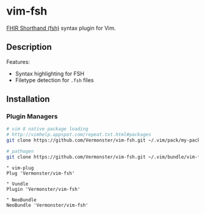 # vim-fsh

[FHIR Shorthand (fsh)](https://confluence.hl7.org/display/FHIRI/FHIR+Shorthand) syntax plugin for Vim.

## Description

Features:

* Syntax highlighting for FSH
* Filetype detection for `.fsh` files

## Installation

### Plugin Managers

```bash
# vim 8 native package loading
# http://vimhelp.appspot.com/repeat.txt.html#packages
git clone https://github.com/Vermonster/vim-fsh.git ~/.vim/pack/my-packages/start/vim-fsh
```

```bash
# pathogen
git clone https://github.com/Vermonster/vim-fsh.git ~/.vim/bundle/vim-fsh
```

```viml
" vim-plug
Plug 'Vermonster/vim-fsh'

" Vundle
Plugin 'Vermonster/vim-fsh'

" NeoBundle
NeoBundle 'Vermonster/vim-fsh'
```

